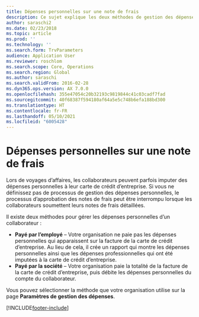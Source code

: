 ```yaml
---
title: Dépenses personnelles sur une note de frais
description: Ce sujet explique les deux méthodes de gestion des dépenses personnelles d’un travailleur dans Microsoft Dynamics 365 Finance.
author: saraschi2
ms.date: 02/23/2018
ms.topic: article
ms.prod: ''
ms.technology: ''
ms.search.form: TrvParameters
audience: Application User
ms.reviewer: roschlom
ms.search.scope: Core, Operations
ms.search.region: Global
ms.author: saraschi
ms.search.validFrom: 2016-02-28
ms.dyn365.ops.version: AX 7.0.0
ms.openlocfilehash: 355e47054c20b32193c9819844c41c03cadf7fad
ms.sourcegitcommit: 40f68387f594180af64a5e5c748b6efa188bd300
ms.translationtype: HT
ms.contentlocale: fr-FR
ms.lasthandoff: 05/10/2021
ms.locfileid: "6005428"
---
```

# <a name="personal-expenses-on-an-expense-report"></a>Dépenses personnelles sur une note de frais

Lors de voyages d’affaires, les collaborateurs peuvent parfois imputer des dépenses personnelles à leur carte de crédit d’entreprise. Si vous ne définissez pas de processus de gestion des dépenses personnelles, le processus d’approbation des notes de frais peut être interrompu lorsque les collaborateurs soumettent leurs notes de frais détaillées. 

Il existe deux méthodes pour gérer les dépenses personnelles d’un collaborateur :

- **Payé par l’employé** – Votre organisation ne paie pas les dépenses personnelles qui apparaissent sur la facture de la carte de crédit d’entreprise. Au lieu de cela, il crée un rapport qui montre les dépenses personnelles ainsi que les dépenses professionnelles qui ont été imputées à la carte de crédit d’entreprise.
- **Payé par la société** – Votre organisation paie la totalité de la facture de la carte de crédit d’entreprise, puis débite les dépenses personnelles du compte du collaborateur.

Vous pouvez sélectionner la méthode que votre organisation utilise sur la page **Paramètres de gestion des dépenses**.


[!INCLUDE[footer-include](../includes/footer-banner.md)]